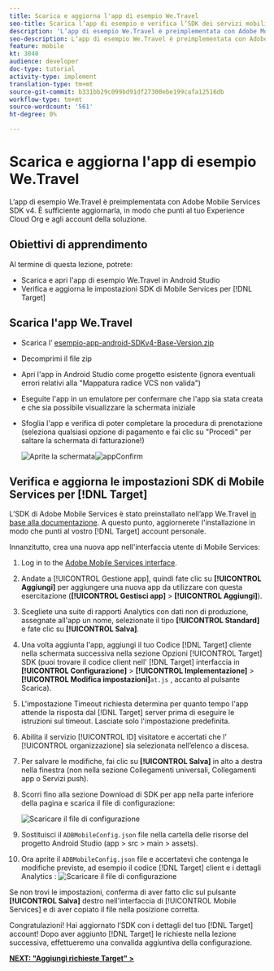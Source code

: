 ```yaml
---
title: Scarica e aggiorna l'app di esempio We.Travel
seo-title: Scarica l’app di esempio e verifica l’SDK dei servizi mobili
description: 'L’app di esempio We.Travel è preimplementata con Adobe Mobile Services SDK v4. È sufficiente aggiornarla in modo che punti al tuo  Experience Cloud Org e agli account della soluzione.   '
seo-description: L’app di esempio We.Travel è preimplementata con Adobe Mobile Services SDK v4. È sufficiente aggiornarla in modo che punti al tuo  Experience Cloud Org e agli account della soluzione.
feature: mobile
kt: 3040
audience: developer
doc-type: tutorial
activity-type: implement
translation-type: tm+mt
source-git-commit: b331bb29c099bd91df27300ebe199cafa12516db
workflow-type: tm+mt
source-wordcount: '561'
ht-degree: 0%

---
```



# Scarica e aggiorna l&#39;app di esempio We.Travel

L’app di esempio We.Travel è preimplementata con Adobe Mobile Services SDK v4. È sufficiente aggiornarla, in modo che punti al tuo  Experience Cloud Org e agli account della soluzione.

## Obiettivi di apprendimento

Al termine di questa lezione, potrete:

* Scarica e apri l&#39;app di esempio We.Travel in Android Studio
* Verifica e aggiorna le impostazioni SDK di Mobile Services per [!DNL Target]

## Scarica l&#39;app We.Travel

* Scarica l’ [esempio-app-android-SDKv4-Base-Version.zip](assets/sample-app-android-SDKv4-Base-Version.zip)
* Decomprimi il file zip
* Apri l&#39;app in Android Studio come progetto esistente (ignora eventuali errori relativi alla &quot;Mappatura radice VCS non valida&quot;)
* Eseguite l&#39;app in un emulatore per confermare che l&#39;app sia stata creata e che sia possibile visualizzare la schermata iniziale
* Sfoglia l&#39;app e verifica di poter completare la procedura di prenotazione (seleziona qualsiasi opzione di pagamento e fai clic su &quot;Procedi&quot; per saltare la schermata di fatturazione!)

   ![Aprite la schermata](assets/wetravel_homeScreen.png)![appConfirm](assets/wetravel_confirmationScreen.png)

## Verifica e aggiorna le impostazioni SDK di Mobile Services per [!DNL Target]

L’SDK di Adobe Mobile Services è stato preinstallato nell’app We.Travel [in base alla documentazione](https://docs.adobe.com/content/help/en/mobile-services/android/getting-started-android/requirements.html). A questo punto, aggiornerete l&#39;installazione in modo che punti al vostro [!DNL Target] account personale.

Innanzitutto, crea una nuova app nell&#39;interfaccia utente di Mobile Services:

1. Log in to the [Adobe Mobile Services interface](https://mobilemarketing.adobe.com).
1. Andate a [!UICONTROL Gestione app], quindi fate clic su **[!UICONTROL Aggiungi]** per aggiungere una nuova app da utilizzare con questa esercitazione (**[!UICONTROL Gestisci app]** > **[!UICONTROL Aggiungi]**).
1. Scegliete una suite di rapporti Analytics  con dati non di produzione, assegnate all&#39;app un nome, selezionate il tipo **[!UICONTROL Standard]** e fate clic su **[!UICONTROL Salva]**.
1. Una volta aggiunta l&#39;app, aggiungi il tuo Codice [!DNL Target] cliente nella schermata successiva nella sezione Opzioni [!UICONTROL Target] SDK (puoi trovare il codice client nell&#39; [!DNL Target] interfaccia in **[!UICONTROL Configurazione]** > **[!UICONTROL Implementazione]** > **[!UICONTROL Modifica impostazioni]**`at.js` , accanto al pulsante Scarica).
1. L&#39;impostazione Timeout  richiesta determina per quanto tempo l&#39;app attende la risposta dal [!DNL Target] server prima di eseguire le istruzioni sul timeout. Lasciate solo l&#39;impostazione predefinita.
1. Abilita il servizio [!UICONTROL ID] visitatore e accertati che l’ [!UICONTROL organizzazione] sia selezionata nell’elenco a discesa.
1. Per salvare le modifiche, fai clic su **[!UICONTROL Salva]** in alto a destra nella finestra (non nella sezione Collegamenti universali, Collegamenti  app o Servizi  push).
1. Scorri fino alla sezione Download di SDK per app nella parte inferiore della pagina e scarica il file di configurazione:

   ![Scaricare il file di configurazione](assets/config_file.jpg)

1. Sostituisci il `ADBMobileConfig.json` file nella cartella delle risorse del progetto Android Studio (app > src > main > assets).

1. Ora aprite il `ADBMobileConfig.json` file e accertatevi che contenga le modifiche previste, ad esempio il codice [!DNL Target] client e i dettagli Analytics :
   ![Scaricare il file di configurazione](assets/client_code.jpg)

Se non trovi le impostazioni, conferma di aver fatto clic sul pulsante **[!UICONTROL Salva]** destro nell&#39;interfaccia di [!UICONTROL Mobile Services] e di aver copiato il file nella posizione corretta.

Congratulazioni! Hai aggiornato l’SDK con i dettagli del tuo [!DNL Target] account! Dopo aver aggiunto [!DNL Target] le richieste nella lezione successiva, effettueremo una convalida aggiuntiva della configurazione.

**[NEXT: &quot;Aggiungi richieste Target&quot; >](add-requests.md)**
